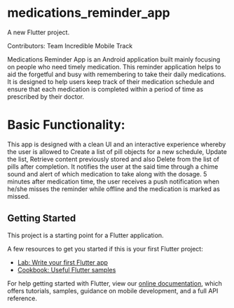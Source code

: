# medications_reminder_app

A new Flutter project.

Contributors:
Team Incredible Mobile Track


Medications Reminder App is an Android application built mainly focusing on people who need timely medication. This reminder application helps to aid the forgetful and busy with remembering to take their daily medications. It is designed to help users keep track of their medication schedule and ensure that each medication is completed within a period of time as prescribed by their doctor.

# Basic Functionality:
This app is designed with a clean UI and an interactive experience whereby the user is allowed to Create a list of pill objects for a new schedule, Update the list, Retrieve content previously stored and also Delete from the list of pills after completion. It notifies the user at the said time through a chime sound and alert of which medication to take along with the dosage. 5 minutes after medication time, the user receives a push notification when he/she misses the reminder while offline and the medication is marked as missed.

## Getting Started

This project is a starting point for a Flutter application.

A few resources to get you started if this is your first Flutter project:

- [Lab: Write your first Flutter app](https://flutter.dev/docs/get-started/codelab)
- [Cookbook: Useful Flutter samples](https://flutter.dev/docs/cookbook)

For help getting started with Flutter, view our
[online documentation](https://flutter.dev/docs), which offers tutorials,
samples, guidance on mobile development, and a full API reference.
